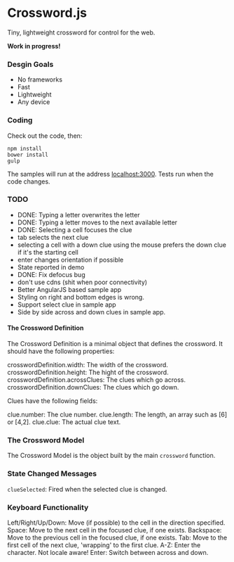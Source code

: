 # Crossword.js

Tiny, lightweight crossword for control for the web.

**Work in progress!**

### Desgin Goals

* No frameworks
* Fast
* Lightweight
* Any device

### Coding

Check out the code, then:

```
npm install
bower install
gulp
```

The samples will run at the address [localhost:3000](http://localhost:3000/). Tests run
when the code changes.

### TODO

 * DONE: Typing a letter overwrites the letter
 * DONE: Typing a letter moves to the next available letter
 * DONE: Selecting a cell focuses the clue
 * tab selects the next clue
 * selecting a cell with a down clue using the mouse prefers
   the down clue if it's the starting cell
 * enter changes orientation if possible
 * State reported in demo
 * DONE: Fix defocus bug
 * don't use cdns (shit when poor connectivity)
 * Better AngularJS based sample app
 * Styling on right and bottom edges is wrong.
 * Support select clue in sample app
 * Side by side across and down clues in sample app.

#### The Crossword Definition

The Crossword Definition is a minimal object that defines the
crossword. It should have the following properties:

crosswordDefinition.width: The width of the crossword.
crosswordDefinition.height: The hight of the crossword.
crosswordDefinition.acrossClues: The clues which go across.
crosswordDefinition.downClues: The clues which go down.

Clues have the following fields:

clue.number: The clue number.
clue.length: The length, an array such as [6] or [4,2].
clue.clue: The actual clue text.

### The Crossword Model

The Crossword Model is the object built by the main `crossword` function.

### State Changed Messages

`clueSelected`: Fired when the selected clue is changed.


### Keyboard Functionality

Left/Right/Up/Down: Move (if possible) to the cell in the direction specified.
Space: Move to the next cell in the focused clue, if one exists.
Backspace: Move to the previous cell in the focused clue, if one exists.
Tab: Move to the first cell of the next clue, 'wrapping' to the first clue.
A-Z: Enter the character. Not locale aware!
Enter: Switch between across and down.